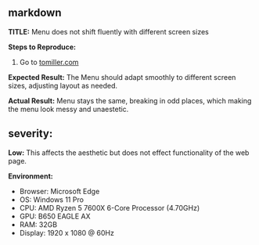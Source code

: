 ## markdown

**TITLE:** Menu does not shift fluently with different screen sizes

**Steps to Reproduce:**
1. Go to [tomiller.com](https://tomiller.com)

**Expected Result:**
The Menu should adapt smoothly to different screen sizes, adjusting layout as needed.

**Actual Result:**
Menu stays the same, breaking in odd places, which making the menu look messy and unaestetic.

## severity: 
**Low:** 
This affects the aesthetic but does not effect functionality of the web page.

**Environment:**
- Browser: Microsoft Edge
- OS: Windows 11 Pro
- CPU: AMD Ryzen 5 7600X 6-Core Processor (4.70GHz)
- GPU: B650 EAGLE AX
- RAM: 32GB
- Display: 1920 x 1080 @ 60Hz
